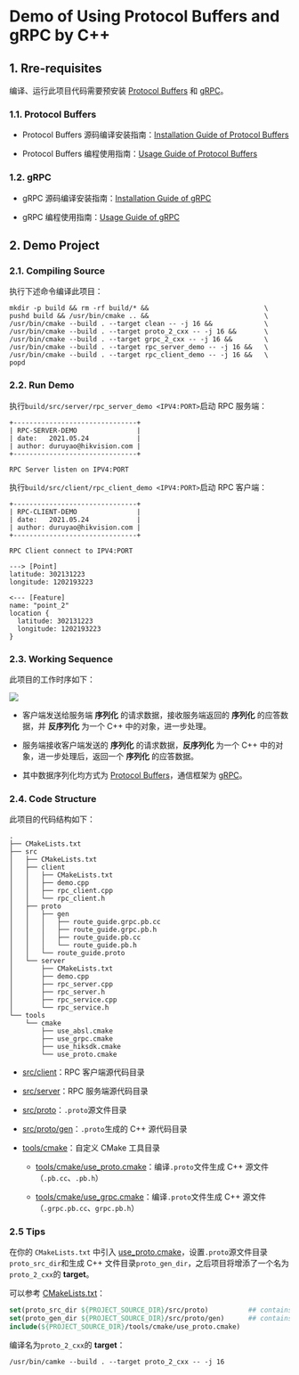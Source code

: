 # Demo of Using Protocol Buffers and gRPC by C++

## 1. Rre-requisites

编译、运行此项目代码需要预安装 [Protocol Buffers](https://developers.google.com/protocol-buffers) 和 [gRPC](https://grpc.io/)。

### 1.1. Protocol Buffers

- Protocol Buffers 源码编译安装指南：[Installation Guide of Protocol Buffers](./doc/0-install-guide.md#1-protocol-buffers)

- Protocol Buffers 编程使用指南：[Usage Guide of Protocol Buffers](./doc/1-usage-guide.md#1-protocol-buffers)

### 1.2. gRPC

- gRPC 源码编译安装指南：[Installation Guide of gRPC](./doc/0-install-guide.md#2-dependents-of-grpc)

- gRPC 编程使用指南：[Usage Guide of gRPC](./doc/1-usage-guide.md#2-grpc)

## 2. Demo Project

### 2.1. Compiling Source

执行下述命令编译此项目：

```shell
mkdir -p build && rm -rf build/* &&                             \
pushd build && /usr/bin/cmake .. &&                             \
/usr/bin/cmake --build . --target clean -- -j 16 &&             \
/usr/bin/cmake --build . --target proto_2_cxx -- -j 16 &&       \
/usr/bin/cmake --build . --target grpc_2_cxx -- -j 16 &&        \
/usr/bin/cmake --build . --target rpc_server_demo -- -j 16 &&   \
/usr/bin/cmake --build . --target rpc_client_demo -- -j 16 &&   \
popd
```

### 2.2. Run Demo

执行`build/src/server/rpc_server_demo <IPV4:PORT>`启动 RPC 服务端：

```shell
+-------------------------------+
| RPC-SERVER-DEMO               |
| date:   2021.05.24            |
| author: duruyao@hikvision.com |
+-------------------------------+

RPC Server listen on IPV4:PORT
```

执行`build/src/client/rpc_client_demo <IPV4:PORT>`启动 RPC 客户端：

```shell
+-------------------------------+
| RPC-CLIENT-DEMO               |
| date:   2021.05.24            |
| author: duruyao@hikvision.com |
+-------------------------------+

RPC Client connect to IPV4:PORT

---> [Point]
latitude: 302131223
longitude: 1202193223

<--- [Feature]
name: "point_2"
location {
  latitude: 302131223
  longitude: 1202193223
}
```

### 2.3. Working Sequence

此项目的工作时序如下：

<!-- ```plantuml
@startuml proto-grpc-req-rep

!include plantuml-style-c4/core.puml

"RPC Client" -> "RPC Client": 
note left: C++ 对象 序列化为 bytes

"RPC Client" -> "RPC Server": **[ 请求 bytes ]**

"RPC Server" -> "RPC Server":
note right: bytes 反序列化为 C++ 对象

"RPC Server" -> "RPC Server":
note right: 进一步处理

"RPC Server" -> "RPC Server":
note right: C++ 对象 序列化为 bytes

"RPC Client" <- "RPC Server": **[ 应答 bytes ]**

"RPC Client" -> "RPC Client": 
note left: bytes 反序列化为 C++ 对象

@enduml
```plantuml -->

![](img/proto-grpc-req-rep.svg)

- 客户端发送给服务端 **序列化** 的请求数据，接收服务端返回的 **序列化** 的应答数据，并 **反序列化** 为一个 C++ 中的对象，进一步处理。

- 服务端接收客户端发送的 **序列化** 的请求数据，**反序列化** 为一个 C++ 中的对象，进一步处理后，返回一个 **序列化** 的应答数据。

- 其中数据序列化均方式为 [Protocol Buffers](https://developers.google.com/protocol-buffers)，通信框架为 [gRPC](https://grpc.io/)。

### 2.4. Code Structure

此项目的代码结构如下：

```shell
.
├── CMakeLists.txt
├── src
│   ├── CMakeLists.txt
│   ├── client
│   │   ├── CMakeLists.txt
│   │   ├── demo.cpp
│   │   ├── rpc_client.cpp 
│   │   └── rpc_client.h
│   ├── proto
│   │   ├── gen
│   │   │   ├── route_guide.grpc.pb.cc
│   │   │   ├── route_guide.grpc.pb.h
│   │   │   ├── route_guide.pb.cc
│   │   │   └── route_guide.pb.h
│   │   └── route_guide.proto
│   └── server
│       ├── CMakeLists.txt
│       ├── demo.cpp
│       ├── rpc_server.cpp
│       ├── rpc_server.h
│       ├── rpc_service.cpp
│       └── rpc_service.h
└── tools
    └── cmake
        ├── use_absl.cmake
        ├── use_grpc.cmake
        ├── use_hiksdk.cmake
        └── use_proto.cmake
```

- [src/client](src/client)：RPC 客户端源代码目录

- [src/server](src/server)：RPC 服务端源代码目录

- [src/proto](src/proto)：`.proto`源文件目录

- [src/proto/gen](src/proto/gen)：`.proto`生成的 C++ 源代码目录

- [tools/cmake](tools/cmake)：自定义 CMake 工具目录
    
    - [tools/cmake/use_proto.cmake](tools/cmake/use_proto.cmake)：编译`.proto`文件生成 C++ 源文件（`.pb.cc`、`.pb.h`）
    
    - [tools/cmake/use_grpc.cmake](tools/cmake/use_grpc.cmake)：编译`.proto`文件生成 C++ 源文件（`.grpc.pb.cc`、`grpc.pb.h`）
    
### 2.5 Tips

在你的 `CMakeLists.txt` 中引入 [use_proto.cmake](tools/cmake/use_proto.cmake)，设置`.proto`源文件目录`proto_src_dir`和生成 C++ 文件目录`proto_gen_dir`，之后项目将增添了一个名为`proto_2_cxx`的 **target**。

可以参考 [CMakeLists.txt](src/CMakeLists.txt)：

```cmake
set(proto_src_dir ${PROJECT_SOURCE_DIR}/src/proto)          ## contains of .proto files
set(proto_gen_dir ${PROJECT_SOURCE_DIR}/src/proto/gen)      ## contains of .cc, .h files
include(${PROJECT_SOURCE_DIR}/tools/cmake/use_proto.cmake)
```

编译名为`proto_2_cxx`的 **target**：

```shell
/usr/bin/camke --build . --target proto_2_cxx -- -j 16
```
